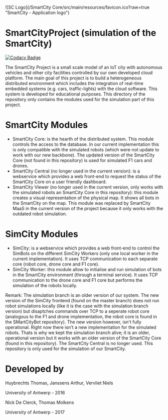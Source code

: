 ![SC Logo](/SmartCity Core/src/main/resources/favicon.ico?raw=true "SmartCity - Application logo")

SmartCityProject (simulation of the SmartCity)
================

[![Codacy Badge](https://api.codacy.com/project/badge/Grade/461c995ba3d3429eb5d67fd1eba67c19)](https://www.codacy.com/app/SmartCity-UAntwerpen/SmartCityProject?utm_source=github.com&amp;utm_medium=referral&amp;utm_content=SmartCity-UAntwerpen/SmartCityProject&amp;utm_campaign=Badge_Grade)

The SmartCity Project is a small scale model of an IoT city with autonomous vehicles and other city facilities
controlled by our own developed cloud platform. The main goal of this project is to build a heterogeneous
distributed environment which includes the integration of real-time embedded systems (e.g. cars, traffic-lights)
with the cloud software. This system is developed for educational purposes. This directory of the repository only contains the modules used for the simulation part of this project.


SmartCity Modules
=================

 - SmartCity Core: is the hearth of the distributed system. This module controls the access to the database. In our current implementation this is only compatible with the simulated robots (which were not update to work with our new backbone). The updated version of the SmartCity Core (not found in this repository) is used for simulated F1 cars and drones.
 - SmartCity Central (no longer used in the current version): is a webservice which provides a web front-end to request the status of the SmartCity Core on a user friendly dashboard.
 - SmartCity Viewer (no longer used in the current version, only works with the simulated robots an SmartCity Core in this repository): this module creates a visual representation of the physical map. It shows all bots in the SmartCity on the map. This module was replaced by SmartCity MaaS in the current version of the project because it only works with the outdated robot simulation.


SimCity Modules
===============

 - SimCity: is a webservice which provides a web front-end to control the SimBots on the different SimCity Workers (only one local worker in the current implementation). It uses TCP communication to each separate core (robot core, drone core and F1 core).
 - SimCity Worker: this module allow to initialise and run simulation of bots in the SmartCity environment (through a terminal service). It uses TCP communication to the drone core and F1 core but performs the simulation of the robots locally.
 
Remark: The simulation branch is an older version of our system. The new version of the SimCity frontend (found on the master branch) does not run robot simulations locally (like it is the case with the simulation branch version) but disaptches commands over TCP to a seperate robot core (analogous to the F1 and drone implementation, the robot core is found in the SMartCityBot repository). The new version however, isn't fully operational. Right now there isn't a new implementation for the simulated robots. Thats is why we kept the simulation branch alive; it is an older, operational version but it works with an older version of the SmartCity Core (found in this repository). 
The SmartCity Central is no longer used. 
This repository is only used for the simulation of our SmartCity. 


Developed by
============

Huybrechts Thomas,
Janssens Arthur,
Vervliet Niels

University of Antwerp - 2016

Nick De Clerck,
Thomas Molkens

University of Antwerp - 2017
